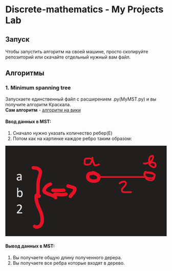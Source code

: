 # Discrete-mathematics - My Projects Lab

## Запуск
Чтобы запустить алгоритм на своей машине, просто скопируйте репозиторий или скачайте отдельный нужный вам файл.

## Алгоритмы
### 1. Minimum spanning tree

Запускаете единственный файл с расширением .py(MyMST.py) и вы получите алгоритм Краскала.<br/>
**Сам алгоритм** - <a href="https://ru.wikipedia.org/wiki/%D0%90%D0%BB%D0%B3%D0%BE%D1%80%D0%B8%D1%82%D0%BC_%D0%9A%D1%80%D0%B0%D1%81%D0%BA%D0%B0%D0%BB%D0%B0">алгоритм на вики<a/>
  
#### Ввод данных в MST:
1. Сначало нужно указать количество ребер(E)<br/>
2. Потом как на картинке каждое ребро таким образом:



![alt text](./image/image1.png)

#### Вывод данных в MST:
1. Вы получаете общую длину полученного дерера.
2. Вы получаете все ребра которые входят в дерево.
